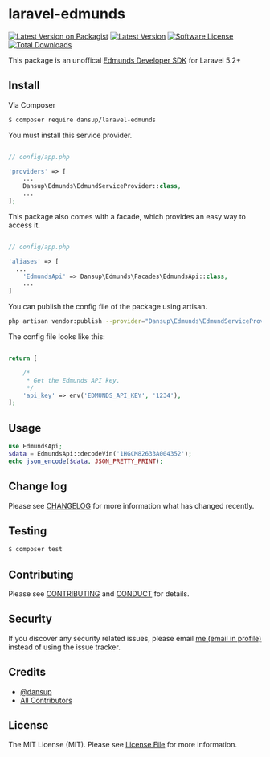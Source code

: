 # laravel-edmunds

[![Latest Version on Packagist][ico-version]][link-packagist]
[![Latest Version](https://img.shields.io/github/release/dansup/laravel-edmunds.svg?style=flat-square)](https://github.com/dansup/laravel-edmunds/releases)
[![Software License](https://img.shields.io/badge/license-MIT-brightgreen.svg?style=flat-square)](LICENSE.md)
[![Total Downloads][ico-downloads]][link-downloads]


This package is an unoffical [Edmunds Developer SDK](http://developer.edmunds.com/) for Laravel 5.2+

## Install

Via Composer

``` bash
$ composer require dansup/laravel-edmunds
```


You must install this service provider.

```php

// config/app.php

'providers' => [
    ...
    Dansup\Edmunds\EdmundServiceProvider::class,
    ...
];
```

This package also comes with a facade, which provides an easy way to access it.

```php

// config/app.php

'aliases' => [
  ...
    'EdmundsApi' => Dansup\Edmunds\Facades\EdmundsApi::class,
    ...
]
```

You can publish the config file of the package using artisan.

```bash
php artisan vendor:publish --provider="Dansup\Edmunds\EdmundServiceProvider"
```

The config file looks like this:
```php

return [

    /*
     * Get the Edmunds API key.
     */
    'api_key' => env('EDMUNDS_API_KEY', '1234'),
];
```

## Usage

``` php
use EdmundsApi;
$data = EdmundsApi::decodeVin('1HGCM82633A004352');
echo json_encode($data, JSON_PRETTY_PRINT);
```

## Change log

Please see [CHANGELOG](CHANGELOG.md) for more information what has changed recently.

## Testing

``` bash
$ composer test
```

## Contributing

Please see [CONTRIBUTING](CONTRIBUTING.md) and [CONDUCT](CONDUCT.md) for details.

## Security

If you discover any security related issues, please email [me (email in profile)](https://github.com/dansup) instead of using the issue tracker.

## Credits

- [@dansup](https://github.com/dansup)
- [All Contributors](https://github.com/dansup/laravel-edmunds/graphs/contributors)

## License

The MIT License (MIT). Please see [License File](LICENSE.md) for more information.

[ico-version]: https://img.shields.io/packagist/v/dansup/laravel-edmunds.svg?style=flat-square
[ico-license]: https://img.shields.io/badge/license-MIT-brightgreen.svg?style=flat-square
[ico-travis]: https://img.shields.io/travis/dansup/laravel-edmunds/master.svg?style=flat-square
[ico-scrutinizer]: https://img.shields.io/scrutinizer/coverage/g/dansup/laravel-edmunds.svg?style=flat-square
[ico-code-quality]: https://img.shields.io/scrutinizer/g/dansup/laravel-edmunds.svg?style=flat-square
[ico-downloads]: https://img.shields.io/packagist/dt/dansup/laravel-edmunds.svg?style=flat-square

[link-packagist]: https://packagist.org/packages/dansup/laravel-edmunds
[link-downloads]: https://packagist.org/packages/dansup/laravel-edmunds
